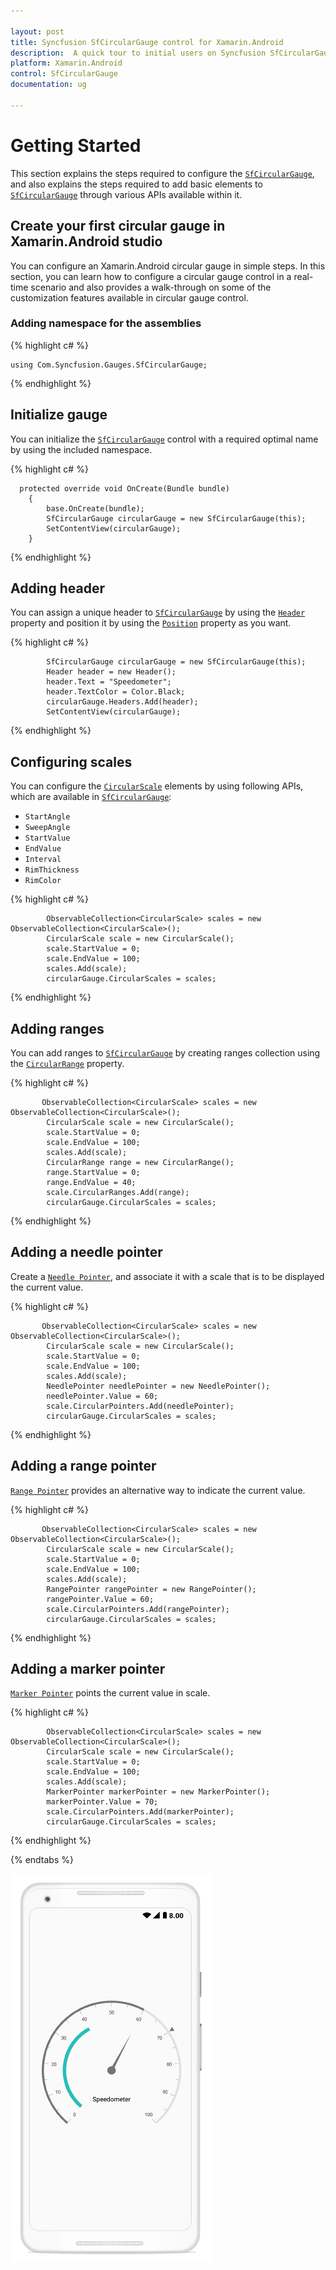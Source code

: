 ```yaml
---

layout: post
title: Syncfusion SfCircularGauge control for Xamarin.Android 
description:  A quick tour to initial users on Syncfusion SfCircularGauge control for Xamarin.Android  Platform
platform: Xamarin.Android
control: SfCircularGauge
documentation: ug

---
```



# Getting Started

This section explains the steps required to configure the [`SfCircularGauge`](https://help.syncfusion.com/cr/cref_files/xamarin-android/sfgauge/Syncfusion.SfGauge.Android~Com.Syncfusion.Gauges.SfCircularGauge.SfCircularGauge.html), and also explains the steps required to add basic elements to [`SfCircularGauge`](https://help.syncfusion.com/cr/cref_files/xamarin-android/sfgauge/Syncfusion.SfGauge.Android~Com.Syncfusion.Gauges.SfCircularGauge.SfCircularGauge.html) through various APIs available within it.


## Create your first circular gauge in Xamarin.Android studio

You can configure an Xamarin.Android circular gauge in simple steps. In this section, you can learn how to configure a circular gauge control in a real-time scenario and also provides a walk-through on some of the customization features available in circular gauge control.
 
### Adding namespace for the assemblies

{% highlight c# %}

    using Com.Syncfusion.Gauges.SfCircularGauge;

{% endhighlight %}


## Initialize gauge 

You can initialize the [`SfCircularGauge`](https://help.syncfusion.com/cr/cref_files/xamarin-android/sfgauge/Syncfusion.SfGauge.Android~Com.Syncfusion.Gauges.SfCircularGauge.SfCircularGauge.html) control with a required optimal name by using the included namespace.

{% highlight c# %}

      protected override void OnCreate(Bundle bundle)
        {
            base.OnCreate(bundle);
            SfCircularGauge circularGauge = new SfCircularGauge(this);
            SetContentView(circularGauge);
        }

{% endhighlight %}

## Adding header

You can assign a unique header to [`SfCircularGauge`](https://help.syncfusion.com/cr/cref_files/xamarin-android/sfgauge/Syncfusion.SfGauge.Android~Com.Syncfusion.Gauges.SfCircularGauge.SfCircularGauge.html) by using the [`Header`](https://help.syncfusion.com/cr/cref_files/xamarin-android/sfgauge/Syncfusion.SfGauge.Android~Com.Syncfusion.Gauges.SfCircularGauge.Header.html) property and position it by using the [`Position`](https://help.syncfusion.com/cr/cref_files/xamarin-android/sfgauge/Syncfusion.SfGauge.Android~Com.Syncfusion.Gauges.SfCircularGauge.Header~Position.html) property as you want.

{% highlight c# %}

            SfCircularGauge circularGauge = new SfCircularGauge(this);
            Header header = new Header();
            header.Text = "Speedometer";
            header.TextColor = Color.Black;
            circularGauge.Headers.Add(header);
            SetContentView(circularGauge); 
	
{% endhighlight %}

## Configuring scales

You can configure the [`CircularScale`](https://help.syncfusion.com/cr/cref_files/xamarin-android/sfgauge/Syncfusion.SfGauge.Android~Com.Syncfusion.Gauges.SfCircularGauge.CircularScale.html) elements by using following APIs, which are available in [`SfCircularGauge`](https://help.syncfusion.com/cr/cref_files/xamarin-android/sfgauge/Syncfusion.SfGauge.Android~Com.Syncfusion.Gauges.SfCircularGauge.SfCircularGauge.html):

* `StartAngle`
* `SweepAngle`
* `StartValue`
* `EndValue`
* `Interval`
* `RimThickness`
* `RimColor`

{% highlight c# %}

            ObservableCollection<CircularScale> scales = new ObservableCollection<CircularScale>();
            CircularScale scale = new CircularScale();
            scale.StartValue = 0;
            scale.EndValue = 100;
            scales.Add(scale);
            circularGauge.CircularScales = scales;
	
{% endhighlight %}

## Adding ranges

You can add ranges to [`SfCircularGauge`](https://help.syncfusion.com/cr/cref_files/xamarin-android/sfgauge/Syncfusion.SfGauge.Android~Com.Syncfusion.Gauges.SfCircularGauge.SfCircularGauge.html) by creating ranges collection using the [`CircularRange`](https://help.syncfusion.com/cr/cref_files/xamarin-android/sfgauge/Syncfusion.SfGauge.Android~Com.Syncfusion.Gauges.SfCircularGauge.CircularRange.html) property.

{% highlight c# %}

           ObservableCollection<CircularScale> scales = new ObservableCollection<CircularScale>();
            CircularScale scale = new CircularScale();
            scale.StartValue = 0;
            scale.EndValue = 100;
            scales.Add(scale);
            CircularRange range = new CircularRange();
            range.StartValue = 0;
            range.EndValue = 40;
            scale.CircularRanges.Add(range);
            circularGauge.CircularScales = scales;
	
{% endhighlight %}

## Adding a needle pointer

Create a [`Needle Pointer`](https://help.syncfusion.com/cr/cref_files/xamarin-android/sfgauge/Syncfusion.SfGauge.Android~Com.Syncfusion.Gauges.SfCircularGauge.NeedlePointer.html), and associate it with a scale that is to be displayed the current value.

{% highlight c# %}

           ObservableCollection<CircularScale> scales = new ObservableCollection<CircularScale>();
            CircularScale scale = new CircularScale();
            scale.StartValue = 0;
            scale.EndValue = 100;
            scales.Add(scale);         
            NeedlePointer needlePointer = new NeedlePointer();
            needlePointer.Value = 60;
            scale.CircularPointers.Add(needlePointer);
            circularGauge.CircularScales = scales;
	
{% endhighlight %}

## Adding a range pointer

[`Range Pointer`](https://help.syncfusion.com/cr/cref_files/xamarin-android/sfgauge/Syncfusion.SfGauge.Android~Com.Syncfusion.Gauges.SfCircularGauge.RangePointer.html) provides an alternative way to indicate the current value.

{% highlight c# %}    

           ObservableCollection<CircularScale> scales = new ObservableCollection<CircularScale>();
            CircularScale scale = new CircularScale();
            scale.StartValue = 0;
            scale.EndValue = 100;
            scales.Add(scale);
            RangePointer rangePointer = new RangePointer();
            rangePointer.Value = 60;
            scale.CircularPointers.Add(rangePointer);
            circularGauge.CircularScales = scales;
	
{% endhighlight %}

## Adding a marker pointer

[`Marker Pointer`](https://help.syncfusion.com/cr/cref_files/xamarin-android/sfgauge/Syncfusion.SfGauge.Android~Com.Syncfusion.Gauges.SfCircularGauge.MarkerPointer.html) points the current value in scale.

{% highlight c# %}  
   
            ObservableCollection<CircularScale> scales = new ObservableCollection<CircularScale>();
            CircularScale scale = new CircularScale();
            scale.StartValue = 0;
            scale.EndValue = 100;
            scales.Add(scale);
            MarkerPointer markerPointer = new MarkerPointer();
            markerPointer.Value = 70;
            scale.CircularPointers.Add(markerPointer);
            circularGauge.CircularScales = scales;
	
{% endhighlight %}
       
{% endtabs %}
 
![](getting-started_images/default.png)